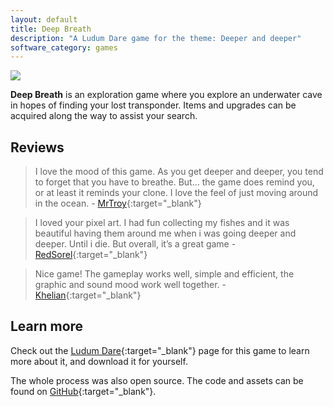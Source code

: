 ```yaml
---
layout: default
title: Deep Breath
description: "A Ludum Dare game for the theme: Deeper and deeper"
software_category: games
---
```


![](/assets/software/deep-breath/game-banner.png)

**Deep Breath** is an exploration game where you explore an underwater cave in hopes of finding your lost transponder. Items and upgrades can be acquired along the way to assist your search.

## Reviews

> I love the mood of this game. As you get deeper and deeper, you tend to forget that you have to breathe. But… the game does remind you, or at least it reminds your clone. I love the feel of just moving around in the ocean. - [MrTroy](https://ldjam.com/users/mrtroy){:target="_blank"}

> I loved your pixel art. I had fun collecting my fishes and it was beautiful having them around me when i was going deeper and deeper. Until i die. But overall, it’s a great game - [RedSorel](https://ldjam.com/users/redsorel){:target="_blank"}

> Nice game! The gameplay works well, simple and efficient, the graphic and sound mood work well together. - [Khelian](https://ldjam.com/users/khelian){:target="_blank"}

## Learn more

Check out the [Ludum Dare](https://ldjam.com/events/ludum-dare/48/$236526){:target="_blank"} page for this game to learn more about it, and download it for yourself.

The whole process was also open source. The code and assets can be found on [GitHub](https://github.com/ewpratten/ludum-dare-48){:target="_blank"}.
